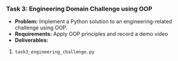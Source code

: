 ### **Task 3: Engineering Domain Challenge using OOP**
- **Problem:** Implement a Python solution to an engineering-related challenge using OOP.
- **Requirements:** Apply OOP principles and record a demo video
- **Deliverables:**
1. `task3_engineering_challenge.py`
